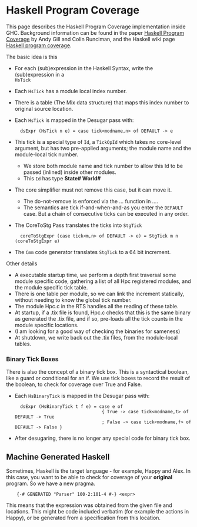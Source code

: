 # Haskell Program Coverage


This page describes the Haskell Program Coverage implementation inside GHC. Background information can be found in the paper [ Haskell Program Coverage](http://www.ittc.ku.edu/~andygill/papers/Hpc07.pdf) by Andy Gill and Colin Runciman, and the Haskell wiki page [ Haskell program coverage](https://wiki.haskell.org/Haskell_program_coverage).


The basic idea is this

- For each (sub)expression in the Haskell Syntax, write the (sub)expression in a    
  `HsTick`
- Each `HsTick` has a module local index number.
- There is a table (The Mix data structure) that maps this index number to original source location.
- Each `HsTick` is mapped in the Desugar pass with: 

  ```wiki
    dsExpr (HsTick n e) = case tick<modname,n> of DEFAULT -> e
  ```
- This tick is a special type of `Id`, a `TickOpId` which takes no core-level argument, but has two pre-applied arguments; the module name and the module-local tick number.

  - We store both module name and tick number to allow this Id to be passed (inlined) inside other modules.
  - This `Id` has type **State\# World\#**
- The core simplifier must not remove this case, but it can move it.

  - The do-not-remove is enforced via the ... function in ....
  - The semantics are tick if-and-when-and-as you enter the `DEFAULT` case. But a chain of consecutive ticks can be executed in any order.
- The CoreToStg Pass translates the ticks into `StgTick`

  ```wiki
    coreToStgExpr (case tick<m,n> of DEFAULT -> e) = StgTick m n (coreToStgExpr e)
  ```
- The `Cmm` code generator translates `StgTick` to a 64 bit increment.


Other details

- A executable startup time, we perform a depth first traversal some module
  specific code, gathering a list of all Hpc registered modules, and the
  module specific tick table. 
- There is one table per module, so we can link the increment statically,
  without needing to know the global tick number.
- The module Hpc.c in the RTS handles all the reading of these table.
- At startup, if a .tix file is found, Hpc.c checks that this is the same
  binary as generated the .tix file, and if so, pre-loads all the tick counts
  in the module specific locations.
- (I am looking for a good way of checking the binaries for sameness)
- At shutdown, we write back out the .tix files, from the module-local tables.

### Binary Tick Boxes


There is also the concept of a binary tick box. This is a syntactical boolean, like a guard or conditional for an if.
We use tick boxes to record the result of the boolean, to check for coverage over True and False.

- Each `HsBinaryTick` is mapped in the Desugar pass with: 

  ```wiki
    dsExpr (HsBinaryTick t f e) = case e of 
                                   { True -> case tick<modname,t> of DEFAULT -> True
                                   ; False -> case tick<modname,f> of DEFAULT -> False }

  ```

- After desugaring, there is no longer any special code for binary tick box.

## Machine Generated Haskell


Sometimes, Haskell is the target language - for example, Happy and Alex. In this case, you want to be able to check for coverage
of your **original** program. So we have a new pragma.

```wiki
    {-# GENERATED "Parser" 100-2:101-4 #-} <expr>
```


This means that the expression was obtained from the given file and locations. This might be code included verbatim
(for example the actions in Happy), or be generated from a specification from this location.
